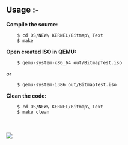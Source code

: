 ## Usage :-<br/>

**Compile the source:**
```
	$ cd OS/NEW\ KERNEL/Bitmap\ Text
	$ make
```

**Open created ISO in QEMU:**
```
	$ qemu-system-x86_64 out/BitmapTest.iso
```
or
```
	$ qemu-system-i386 out/BitmapTest.iso
```
**Clean the code:**
```
	$ cd OS/NEW\ KERNEL/Bitmap\ Text
	$ make clean
```

<br/>

<br/>
<img src="https://raw.githubusercontent.com/pritamzope/OS/master/NEW%20KERNEL/Bitmap%20Text/kernel_bitmap_text.png"/>


